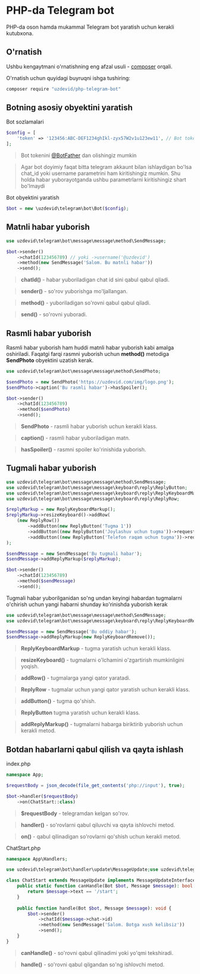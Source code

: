 PHP-da Telegram bot
===================

PHP-da oson hamda mukammal Telegram bot yaratish uchun kerakli kutubxona.

O'rnatish
---------

Ushbu kengaytmani o'rnatishning eng afzal usuli - [composer](http://getcomposer.org/) orqali.

O'rnatish uchun quyidagi buyruqni ishga tushiring:

```bash
composer require "uzdevid/php-telegram-bot"
```

Botning asosiy obyektini yaratish
---------------------------------

Bot sozlamalari

```php
$config = [
    'token' => '123456:ABC-DEF1234ghIkl-zyx57W2v1u123ew11', // Bot tokeni
];
```
> Bot tokenini [@BotFather](https://t.me/BotFather) dan olishingiz mumkin

> Agar bot doyimiy faqat bitta telegram akkaunt bilan ishlaydigan bo'lsa 
> chat_id yoki username parametrini ham kiritishingiz mumkin. 
> Shu holda habar yuborayotganda ushbu parametrlarni kiritishingiz shart bo'lmaydi

Bot obyektini yaratish

```php
$bot = new \uzdevid\telegram\bot\Bot($config);
```

Matnli habar yuborish
-----------------------

```php
use uzdevid\telegram\bot\message\message\method\SendMessage;

$bot->sender()
    ->chatId(123456789) // yoki ->username('@uzdevid')
    ->method(new SendMessage('Salom. Bu matnli habar'))
    ->send();
```

> __chatId()__ - habar yuboriladigan chat id sini qabul qabul qiladi.

> __sender()__ - so'rov yuborishga mo'ljallangan.

> __method()__ - yuboriladigan so'rovni qabul qabul qiladi.

> __send()__ - so'rovni yuboradi.

Rasmli habar yuborish
-----------------------

Rasmli habar yuborish ham huddi matnli habar yuborish kabi amalga oshiriladi. Faqatgi farqi rasmni yuborish uchun __method()__ metodiga __SendPhoto__ obyektini uzatish kerak.

```php
use uzdevid\telegram\bot\message\message\method\SendPhoto;

$sendPhoto = new SendPhoto('https://uzdevid.com/img/logo.png');
$sendPhoto->caption('Bu rasmli habar')->hasSpoiler();

$bot->sender()
    ->chatId(123456789)
    ->method($sendPhoto)
    ->send();
```

> __SendPhoto__ - rasmli habar yuborish uchun kerakli klass.

> __caption()__ - rasmli habar yuboriladigan matn.

> __hasSpoiler()__ - rasmni spoiler ko'rinishida yuborish.

Tugmali habar yuborish
-----------------------

```php
use uzdevid\telegram\bot\message\message\method\SendMessage;
use uzdevid\telegram\bot\message\message\keyboard\reply\ReplyButton;
use uzdevid\telegram\bot\message\message\keyboard\reply\ReplyKeyboardMarkup;
use uzdevid\telegram\bot\message\message\keyboard\reply\ReplyRow;

$replyMarkup = new ReplyKeyboardMarkup();
$replyMarkup->resizeKeyboard()->addRow(
    (new ReplyRow())
        ->addButton(new ReplyButton('Tugma 1'))
        ->addButton((new ReplyButton('Joylashuv uchun tugma'))->requestLocation())
        ->addButton((new ReplyButton('Telefon raqam uchun tugma'))->requestContact())
);

$sendMessage = new SendMessage('Bu tugmali habar');
$sendMessage->addReplyMarkup($replyMarkup);

$bot->sender()
    ->chatId(123456789)
    ->method($sendMessage)
    ->send();
```

Tugmali habar yuborilganidan so'ng undan keyingi habardan tugmalarni 
o'chirish uchun yangi habarni shunday ko'rinishda yuborish kerak

```php
use uzdevid\telegram\bot\message\message\method\SendMessage;
use uzdevid\telegram\bot\message\message\keyboard\reply\ReplyKeyboardRemove;

$sendMessage = new SendMessage('Bu oddiy habar');
$sendMessage->addReplyMarkup(new ReplyKeyboardRemove());
```

> __ReplyKeyboardMarkup__ - tugma yaratish uchun kerakli klass.

> __resizeKeyboard()__ - tugmalarni o'lchamini o'zgartirish mumkinligini yoqish.

> __addRow()__ - tugmalarga yangi qator yaratadi.

> __ReplyRow__ - tugmalar uchun yangi qator yaratish uchun kerakli klass.

> __addButton()__ - tugma qo'shish.

>__ReplyButton__ tugma yaratish uchun kerakli klass.

> __addReplyMarkup()__ - tugmalarni habarga biriktirib yuborish uchun kerakli metod.

Botdan habarlarni qabul qilish va qayta ishlash
-----------------------------------------------

index.php
```php
namespace App;

$requestBody = json_decode(file_get_contents('php://input'), true);

$bot->handler($requestBody)
    ->on(ChatStart::class)
```
> __$requestBody__ - telegramdan kelgan so'rov.

> __handler()__ - so'rovlarni qabul qiluvchi va qayta ishlovchi metod.

> __on()__ - qabul qilinadigan so'rovlarni qo'shish uchun kerakli metod.

ChatStart.php

```php
namespace App\Handlers;

use uzdevid\telegram\bot\handler\update\MessageUpdate;use uzdevid\telegram\bot\handler\update\MessageUpdateInterface;use uzdevid\telegram\bot\type\Message;

class ChatStart extends MessageUpdate implements MessageUpdateInterface {
    public static function canHandle(Bot $bot, Message $message): bool {
        return $message->text == '/start';
    }
    
    public function handle(Bot $bot, Message $message): void {
        $bot->sender()
            ->chatId($message->chat->id)
            ->method(new SendMessage('Salom. Botga xush kelibsiz'))
            ->send();
    }
}
```

> __canHandle()__ - so'rovni qabul qilinadimi yoki yo'qmi tekshiradi.

> __handle()__ - so'rovni qabul qilgandan so'ng ishlovchi metod.

